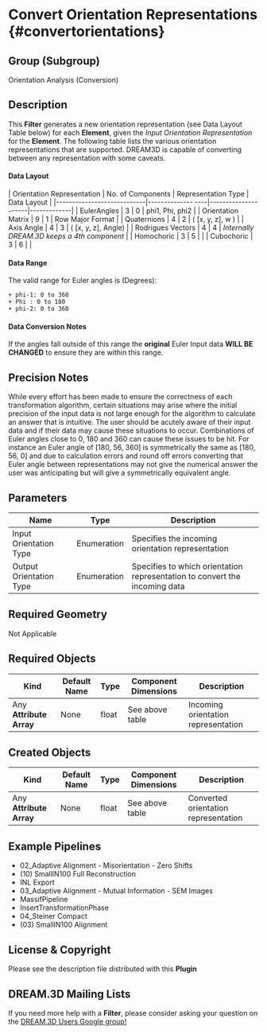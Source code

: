 Convert Orientation Representations {#convertorientations}
=======

## Group (Subgroup) ##

Orientation Analysis (Conversion)

## Description ##

This **Filter** generates a new orientation representation (see Data Layout Table below) for each **Element**, given the _Input Orientation Representation_ for the **Element**. The following table lists the various orientation representations that are supported. DREAM3D is capable of converting between any representation with some caveats.

#### Data Layout ####

| Orientation Representation | No. of Components | Representation Type | Data Layout |
|----------------------------|-------------- ----|---------------------|-------------|
| EulerAngles                | 3 | 0 | phi1, Phi, phi2 |
| Orientation Matrix         | 9 | 1 | Row Major Format |
| Quaternions                | 4 | 2 | ( \[x, y, z\], w ) |
| Axis Angle                 | 4 | 3 | ( \[x, y, z\], Angle) |
| Rodrigues Vectors          | 4 | 4 | *Internally DREAM.3D keeps a 4th component* |
| Homochoric                 | 3 | 5 |  |
| Cubochoric                 | 3 | 6 |  |



#### Data Range ####

The valid range for Euler angles is (Degrees):

    + phi-1: 0 to 360
    + Phi : 0 to 180
    + phi-2: 0 to 360

#### Data Conversion Notes ####

If the angles fall outside of this range the **original** Euler Input data **WILL BE CHANGED** to ensure they are within this range.

## Precision Notes ##

While every effort has been made to ensure the correctness of each transformation algorithm, certain situations may arise where the initial precision of the input data is not large enough for the algorithm to calculate an answer that is intuitive. The user should be acutely aware of their input data and if their data may cause these situations to occur. Combinations of Euler angles close to 0, 180 and 360 can cause these issues to be hit. For instance an Euler angle of [180, 56, 360] is symmetrically the same as [180, 56, 0] and due to calculation errors and round off errors converting that Euler angle between representations may not give the numerical answer the user was anticipating but will give a symmetrically equivalent angle.

## Parameters ##

| Name             | Type | Description |
|------------------|------|-------------|
| Input Orientation Type | Enumeration | Specifies the incoming orientation representation |
| Output Orientation Type | Enumeration | Specifies to which orientation representation to convert the incoming data  |

## Required Geometry ##

Not Applicable

## Required Objects ##

| Kind | Default Name | Type | Component Dimensions | Description |
|------|--------------|------|----------------------|-------------|
| Any **Attribute Array** | None    | float | See above table | Incoming orientation representation |


## Created Objects ##

| Kind | Default Name | Type | Component Dimensions | Description |
|------|--------------|-------------|---------|-------------------|
| Any **Attribute Array**     | None            | float | See above table | Converted orientation representation          |


## Example Pipelines ##

+ 02_Adaptive Alignment - Misorientation - Zero Shifts
+ (10) SmallIN100 Full Reconstruction
+ INL Export
+ 03_Adaptive Alignment - Mutual Information - SEM Images
+ MassifPipeline
+ InsertTransformationPhase
+ 04_Steiner Compact
+ (03) SmallIN100 Alignment

## License & Copyright ##

Please see the description file distributed with this **Plugin**

## DREAM.3D Mailing Lists ##

If you need more help with a **Filter**, please consider asking your question on the [DREAM.3D Users Google group!](https://groups.google.com/forum/?hl=en#!forum/dream3d-users)

